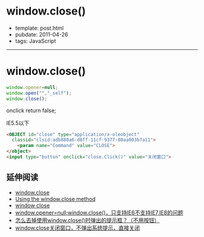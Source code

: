 
# window.close()

- template: post.html
- pubdate: 2011-04-26
- tags: JavaScript

----

# window.close()

```js
window.opener=null;
window.open("","_self");
window.close();
```

onclick
return false;

IE5.5以下

```html
<OBJECT id="close" type="application/x-oleobject"
  classid="clsid:adb880a6-d8ff-11cf-9377-00aa003b7a11">
    <param name="Command" value="CLOSE">
</object>
<input type="button" onclick="close.Click()" value="关闭窗口">
```

## 延伸阅读

* [window.close](https://developer.mozilla.org/en/window.close)
* [Using the window.close method](http://www.javascript-coder.com/window-popup/javascript-window-close.phtml)
* [window close](http://javascript.about.com/library/blclose.htm)
* [window.opener=null;window.close()，只支持IE6不支持IE7,IE8的问题](http://www.cnblogs.com/jhxk/articles/1610920.html)
* [怎么去掉使用window.close()时弹出的提示框？（不用按钮）](http://topic.csdn.net/t/20020703/10/845994.html)
* [window.close关闭窗口，不弹出系统提示，直接关闭](http://www.blogjava.net/wangxinsh55/archive/2007/03/23/105743.html)
